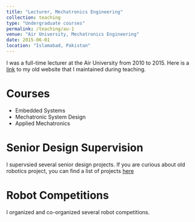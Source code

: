 ```yaml
---
title: "Lecturer, Mechatronics Engineering"
collection: teaching
type: "Undergraduate courses"
permalink: /teaching/au-1
venue: "Air University, Mechatronics Engineering"
date: 2015-06-01
location: "Islamabad, Pakistan"
---
```


I was a full-time lecturer at the Air University from 2010 to 2015. Here is a [link](https://sites.google.com/site/mtsengg/) to my old website that I maintained during teaching.

Courses
======
* Embedded Systems
* Mechatronic System Design
* Applied Mechatronics

Senior Design Supervision
======
I supervsied several senior design projects. If you are curious about old robotics project, you can find a list of projects [here](https://sites.google.com/site/mtsengg/projects)

Robot Competitions
======
I organized and co-organized several robot competitions.

